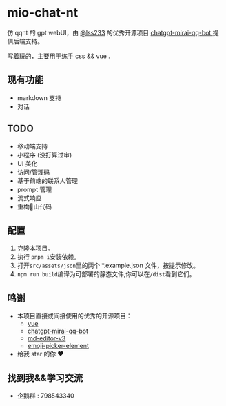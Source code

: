 # mio-chat-nt
  仿 qqnt 的 gpt webUI，由 [@lss233](https://github.com/lss233) 的优秀开源项目 [chatgpt-mirai-qq-bot
](https://github.com/lss233/chatgpt-mirai-qq-bot) 提供后端支持。


写着玩的，主要用于练手 css && vue . 

## 现有功能
- markdown 支持
- 对话

## TODO
- 移动端支持
- ~~小程序~~ (没打算过审)
- UI 美化
- 访问/管理码
- 基于前端的联系人管理
- prompt 管理
- 流式响应
- 重构💩山代码


## 配置
1. 克隆本项目。
2. 执行 `pnpm i`安装依赖。
3. 打开`src/assets/json`里的两个 *.example.json 文件，按提示修改。
4. `npm run build`编译为可部署的静态文件,你可以在`/dist`看到它们。

## 鸣谢
- 本项目直接或间接使用的优秀的开源项目：
  -  [vue](https://vuejs.org/)
  - [chatgpt-mirai-qq-bot
](https://github.com/lss233/chatgpt-mirai-qq-bot) 
  - [md-editor-v3](https://github.com/imzbf/md-editor-v3)
  - [emoji-picker-element](https://www.npmjs.com/package/emoji-picker-element)
- 给我 star 的你 ❤️

## 找到我&&学习交流
- 企鹅群 : 798543340 